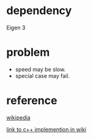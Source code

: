 # dependency

Eigen 3

# problem

* speed may be slow.
* special case may fail.


# reference
[wikipedia](https://en.m.wikipedia.org/wiki/Bowyer-Watson_algorithm)

[link to c++ implemention in wiki](https://github.com/Bl4ckb0ne/delaunay-triangulation)